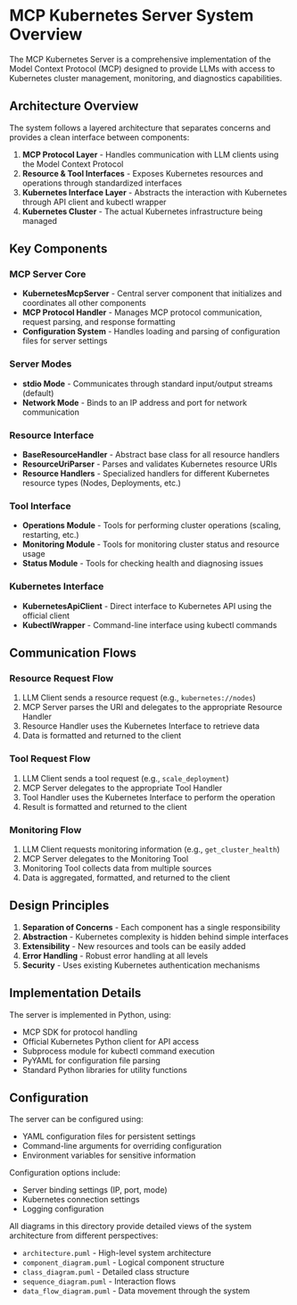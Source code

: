# MCP Kubernetes Server System Overview

The MCP Kubernetes Server is a comprehensive implementation of the Model Context Protocol (MCP) designed to provide LLMs with access to Kubernetes cluster management, monitoring, and diagnostics capabilities.

## Architecture Overview

The system follows a layered architecture that separates concerns and provides a clean interface between components:

1. **MCP Protocol Layer** - Handles communication with LLM clients using the Model Context Protocol
2. **Resource & Tool Interfaces** - Exposes Kubernetes resources and operations through standardized interfaces
3. **Kubernetes Interface Layer** - Abstracts the interaction with Kubernetes through API client and kubectl wrapper
4. **Kubernetes Cluster** - The actual Kubernetes infrastructure being managed

## Key Components

### MCP Server Core
- **KubernetesMcpServer** - Central server component that initializes and coordinates all other components
- **MCP Protocol Handler** - Manages MCP protocol communication, request parsing, and response formatting
- **Configuration System** - Handles loading and parsing of configuration files for server settings

### Server Modes
- **stdio Mode** - Communicates through standard input/output streams (default)
- **Network Mode** - Binds to an IP address and port for network communication

### Resource Interface
- **BaseResourceHandler** - Abstract base class for all resource handlers
- **ResourceUriParser** - Parses and validates Kubernetes resource URIs
- **Resource Handlers** - Specialized handlers for different Kubernetes resource types (Nodes, Deployments, etc.)

### Tool Interface
- **Operations Module** - Tools for performing cluster operations (scaling, restarting, etc.)
- **Monitoring Module** - Tools for monitoring cluster status and resource usage
- **Status Module** - Tools for checking health and diagnosing issues

### Kubernetes Interface
- **KubernetesApiClient** - Direct interface to Kubernetes API using the official client
- **KubectlWrapper** - Command-line interface using kubectl commands

## Communication Flows

### Resource Request Flow
1. LLM Client sends a resource request (e.g., `kubernetes://nodes`)
2. MCP Server parses the URI and delegates to the appropriate Resource Handler
3. Resource Handler uses the Kubernetes Interface to retrieve data
4. Data is formatted and returned to the client

### Tool Request Flow
1. LLM Client sends a tool request (e.g., `scale_deployment`)
2. MCP Server delegates to the appropriate Tool Handler
3. Tool Handler uses the Kubernetes Interface to perform the operation
4. Result is formatted and returned to the client

### Monitoring Flow
1. LLM Client requests monitoring information (e.g., `get_cluster_health`)
2. MCP Server delegates to the Monitoring Tool
3. Monitoring Tool collects data from multiple sources
4. Data is aggregated, formatted, and returned to the client

## Design Principles

1. **Separation of Concerns** - Each component has a single responsibility
2. **Abstraction** - Kubernetes complexity is hidden behind simple interfaces
3. **Extensibility** - New resources and tools can be easily added
4. **Error Handling** - Robust error handling at all levels
5. **Security** - Uses existing Kubernetes authentication mechanisms

## Implementation Details

The server is implemented in Python, using:
- MCP SDK for protocol handling
- Official Kubernetes Python client for API access
- Subprocess module for kubectl command execution
- PyYAML for configuration file parsing
- Standard Python libraries for utility functions

## Configuration

The server can be configured using:
- YAML configuration files for persistent settings
- Command-line arguments for overriding configuration
- Environment variables for sensitive information

Configuration options include:
- Server binding settings (IP, port, mode)
- Kubernetes connection settings
- Logging configuration

All diagrams in this directory provide detailed views of the system architecture from different perspectives:
- `architecture.puml` - High-level system architecture
- `component_diagram.puml` - Logical component structure
- `class_diagram.puml` - Detailed class structure
- `sequence_diagram.puml` - Interaction flows
- `data_flow_diagram.puml` - Data movement through the system
